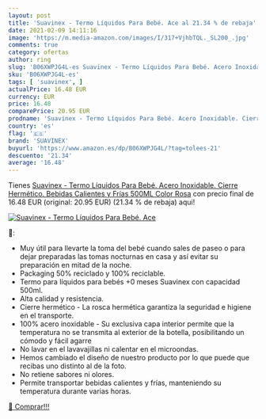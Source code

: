 ```yaml
---
layout: post
title: 'Suavinex - Termo Líquidos Para Bebé. Ace al 21.34 % de rebaja'
date: 2021-02-09 14:11:16
image: 'https://m.media-amazon.com/images/I/317+VjhbTQL._SL200_.jpg'
comments: true
category: ofertas
author: ring
slug: 'B06XWPJG4L-es Suavinex - Termo Líquidos Para Bebé. Acero Inoxidable....'
sku: 'B06XWPJG4L-es'
tags: [ 'suavinex', ]
actualPrice: 16.48 EUR
currency: EUR
price: 16.48
comparePrice: 20.95 EUR
prodname: 'Suavinex - Termo Líquidos Para Bebé. Acero Inoxidable. Cierre Hermético. Bebidas Calientes y Frías  500ML Color Rosa'
country: 'es'
flag: '🇪🇸'
brand: 'SUAVINEX'
buyurl: 'https://www.amazon.es/dp/B06XWPJG4L/?tag=tolees-21'
descuento: '21.34'
average: '16.48'
---
```


Tienes [Suavinex - Termo Líquidos Para Bebé. Acero Inoxidable. Cierre Hermético. Bebidas Calientes y Frías  500ML Color Rosa](https://www.amazon.es/dp/B06XWPJG4L/?tag=tolees-21) con precio final de  16.48 EUR (original: 20.95 EUR) (21.34 %  de rebaja) aqui!

[![Suavinex - Termo Líquidos Para Bebé. Ace](https://m.media-amazon.com/images/I/317+VjhbTQL._SL200_.jpg)](https://www.amazon.es/dp/B06XWPJG4L/?tag=tolees-21)

🔎:

- Muy útil para llevarte la toma del bebé cuando sales de paseo o para dejar preparadas las tomas nocturnas en casa y así evitar su preparación en mitad de la noche.
- Packaging 50% reciclado y 100% reciclable.
- Termo para líquidos para bebés +0 meses Suavinex con capacidad 500ml.
- Alta calidad y resistencia.
- Cierre hermético - La rosca hermética garantiza la seguridad e higiene en el transporte.
- 100% acero inoxidable - Su exclusiva capa interior permite que la temperatura no se transmita al exterior de la botella, posibilitando un cómodo y fácil agarre
- No lavar en el lavavajillas ni calentar en el microondas.
- Hemos cambiado el diseño de nuestro producto por lo que puede que recibas uno distinto al de la foto.
- No retiene sabores ni olores.
- Permite transportar bebidas calientes y frías, manteniendo su temperatura durante varias horas.

[🛒 Comprar!!!](https://www.amazon.es/dp/B06XWPJG4L/?tag=tolees-21)
